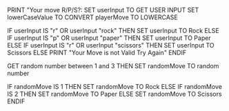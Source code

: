 PRINT "Your move R/P/S?: 
SET userInput TO GET USER INPUT 
SET lowerCaseValue TO CONVERT playerMove TO LOWERCASE

<!-- Update userInput to one variable -->
IF  userInput IS "r" OR userInput "rock" THEN
    SET userInput TO Rock
ELSE IF  userInput IS "p" OR userInput "paper" THEN
    SET userInput TO Paper
ELSE IF  userInput IS "r" OR userInput "scissors" THEN
    SET userInput TO Scissors
ELSE 
    PRINT "Your Move is not Valid Try Again"
ENDIF


GET random number between 1 and 3 THEN
SET randomMove TO random number

IF  randomMove IS 1  THEN
    SET randomMove TO Rock
ELSE IF  randomMove IS 2 THEN
    SET randomMove  TO Paper
ELSE
    SET randomMove  TO Scissors
ENDIF


 
    









 